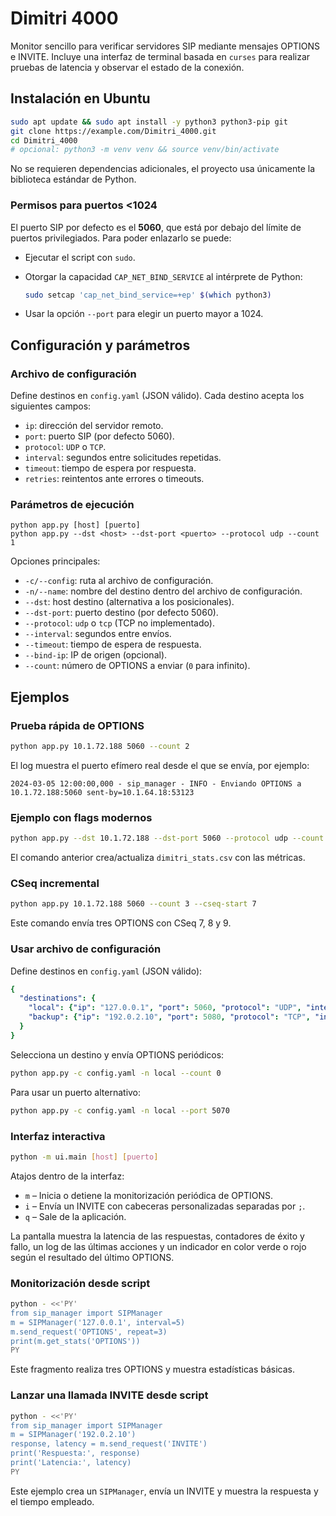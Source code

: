 # Dimitri 4000

Monitor sencillo para verificar servidores SIP mediante mensajes OPTIONS e
INVITE. Incluye una interfaz de terminal basada en `curses` para realizar
pruebas de latencia y observar el estado de la conexión.

## Instalación en Ubuntu

```bash
sudo apt update && sudo apt install -y python3 python3-pip git
git clone https://example.com/Dimitri_4000.git
cd Dimitri_4000
# opcional: python3 -m venv venv && source venv/bin/activate
```

No se requieren dependencias adicionales, el proyecto usa únicamente la
biblioteca estándar de Python.

### Permisos para puertos <1024

El puerto SIP por defecto es el **5060**, que está por debajo del límite de
puertos privilegiados. Para poder enlazarlo se puede:

* Ejecutar el script con `sudo`.
* Otorgar la capacidad `CAP_NET_BIND_SERVICE` al intérprete de Python:

  ```bash
  sudo setcap 'cap_net_bind_service=+ep' $(which python3)
  ```

* Usar la opción `--port` para elegir un puerto mayor a 1024.

## Configuración y parámetros

### Archivo de configuración

Define destinos en `config.yaml` (JSON válido). Cada destino acepta los
siguientes campos:

- `ip`: dirección del servidor remoto.
- `port`: puerto SIP (por defecto 5060).
- `protocol`: `UDP` o `TCP`.
- `interval`: segundos entre solicitudes repetidas.
- `timeout`: tiempo de espera por respuesta.
- `retries`: reintentos ante errores o timeouts.

### Parámetros de ejecución

```
python app.py [host] [puerto]
python app.py --dst <host> --dst-port <puerto> --protocol udp --count 1
```

Opciones principales:

- `-c/--config`: ruta al archivo de configuración.
- `-n/--name`: nombre del destino dentro del archivo de configuración.
- `--dst`: host destino (alternativa a los posicionales).
- `--dst-port`: puerto destino (por defecto 5060).
- `--protocol`: `udp` o `tcp` (TCP no implementado).
- `--interval`: segundos entre envíos.
- `--timeout`: tiempo de espera de respuesta.
- `--bind-ip`: IP de origen (opcional).
- `--count`: número de OPTIONS a enviar (`0` para infinito).

## Ejemplos

### Prueba rápida de OPTIONS

```bash
python app.py 10.1.72.188 5060 --count 2
```
El log muestra el puerto efímero real desde el que se envía, por ejemplo:

```
2024-03-05 12:00:00,000 - sip_manager - INFO - Enviando OPTIONS a 10.1.72.188:5060 sent-by=10.1.64.18:53123
```

### Ejemplo con flags modernos

```bash
python app.py --dst 10.1.72.188 --dst-port 5060 --protocol udp --count 2 --interval 0.5 --timeout 2
```
El comando anterior crea/actualiza `dimitri_stats.csv` con las métricas.

### CSeq incremental

```bash
python app.py 10.1.72.188 5060 --count 3 --cseq-start 7
```

Este comando envía tres OPTIONS con CSeq 7, 8 y 9.

### Usar archivo de configuración

Define destinos en `config.yaml` (JSON válido):

```yaml
{
  "destinations": {
    "local": {"ip": "127.0.0.1", "port": 5060, "protocol": "UDP", "interval": 5},
    "backup": {"ip": "192.0.2.10", "port": 5080, "protocol": "TCP", "interval": 10}
  }
}
```

Selecciona un destino y envía OPTIONS periódicos:

```bash
python app.py -c config.yaml -n local --count 0
```

Para usar un puerto alternativo:

```bash
python app.py -c config.yaml -n local --port 5070
```

### Interfaz interactiva

```bash
python -m ui.main [host] [puerto]
```

Atajos dentro de la interfaz:

- `m` – Inicia o detiene la monitorización periódica de OPTIONS.
- `i` – Envía un INVITE con cabeceras personalizadas separadas por `;`.
- `q` – Sale de la aplicación.

La pantalla muestra la latencia de las respuestas, contadores de éxito y fallo,
un log de las últimas acciones y un indicador en color verde o rojo según el
resultado del último OPTIONS.

### Monitorización desde script

```bash
python - <<'PY'
from sip_manager import SIPManager
m = SIPManager('127.0.0.1', interval=5)
m.send_request('OPTIONS', repeat=3)
print(m.get_stats('OPTIONS'))
PY
```

Este fragmento realiza tres OPTIONS y muestra estadísticas básicas.

### Lanzar una llamada INVITE desde script

```bash
python - <<'PY'
from sip_manager import SIPManager
m = SIPManager('192.0.2.10')
response, latency = m.send_request('INVITE')
print('Respuesta:', response)
print('Latencia:', latency)
PY
```

Este ejemplo crea un `SIPManager`, envía un INVITE y muestra la respuesta y el
tiempo empleado.
